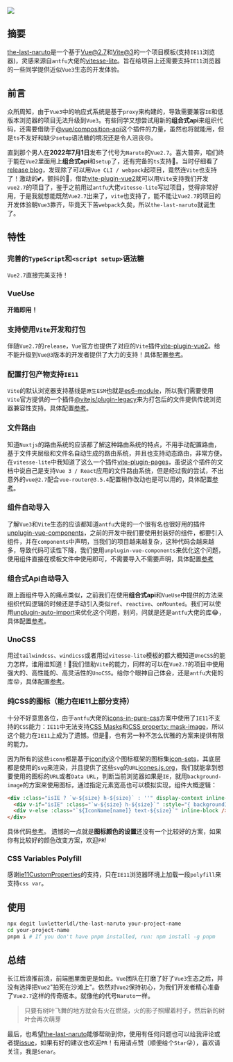 ![](https://github.com/luvletterldl/the-last-naruto/raw/main/public/logo.webp)

## 摘要

[the-last-naruto](https://github.com/luvletterldl/the-last-naruto)是一个基于[Vue@2.7](https://github.com/vuejs/vue)和[Vite@3](https://github.com/vitejs/vite)的一个项目模板(支持`IE11`浏览器)，灵感来源自`antfu`大佬的[vitesse-lite](https://github.com/antfu/vitesse-lite)。旨在给项目上还需要支持`IE11`浏览器的一些同学提供近似`Vue3`生态的开发体验。

## 前言

众所周知，由于`Vue3`中的响应式系统是基于`proxy`来构建的，导致需要兼容`IE`和低版本浏览器的项目无法升级到`Vue3`。有些同学又想尝试用新的**组合式api**来组织代码，还需要借助于[@vue/composition-api](https://github.com/vuejs/composition-api)这个插件的力量，虽然也将就能用，但是`ts`不友好和缺少`setup`语法糖的境况还是令人沮丧😢。

直到那个男人在**2022年7月1日**发布了代号为`Naruto`的`Vue2.7`。喜大普奔，咱们终于能在`Vue2`里面用上**组合式api**和`setup`了，还有完备的`ts`支持💪。当时仔细看了[release blog](https://blog.vuejs.org/posts/vue-2-7-naruto.html)，发现除了可以用`Vue CLI / webpack`起项目，竟然连`Vite`也支持了！激动的💕，颤抖的🙌，借助[vite-plugin-vue2](https://github.com/vitejs/vite-plugin-vue2)就可以用`Vite`支持我们开发`vue2.7`的项目了，鉴于之前用过`antfu`大佬`vitesse-lite`写过项目，觉得非常好用，于是我就想能既然`Vue2.7`出来了，`vite`也支持了，能不能让`Vue2.7`的项目的开发体验朝`Vue3`靠齐，毕竟天下苦`webpack`久矣，所以`the-last-naruto`就诞生了。

## 特性

### 完善的`TypeScript`和`<script setup>`语法糖

`Vue2.7`直接完美支持！

### VueUse

**开箱即用！**

### 支持使用`Vite`开发和打包
伴随`Vue2.7`的`release`，`Vue`官方也提供了对应的`Vite`插件[vite-plugin-vue2](https://github.com/vitejs/vite-plugin-vue2)。给不能升级到`Vue@3`版本的开发者提供了大力的支持！具体配置[参考](https://github.com/underfin/vite-plugin-vue2#install)。

### 配置打包产物支持`IE11`

`Vite`的默认浏览器支持基线是`原生ESM`也就是[es6-module](https://caniuse.com/es6-module)，所以我们需要使用`Vite`官方提供的一个插件[@vitejs/plugin-legacy](https://github.com/vitejs/vite/tree/main/packages/plugin-legacy)来为打包后的文件提供传统浏览器兼容性支持。具体配置[参考](https://github.com/luvletterldl/the-last-naruto/blob/main/vite.config.ts#L38)。

### 文件路由

知道`Nuxtjs`的路由系统的应该都了解这种路由系统的特点，不用手动配置路由，基于文件夹层级和文件名自动生成的路由系统，并且也支持动态路由，非常方便。在`vitesse-lite`中我知道了这么一个插件[vite-plugin-pages](https://github.com/hannoeru/vite-plugin-pages)，虽说这个插件的文档中说自己是支持`Vue 3 / React`应用的文件路由系统，但是经过我的尝试，不出意外的`vue@2.7`配合`vue-router@3.5.4`配置稍作改动也是可以用的，具体配置[参考](https://github.com/luvletterldl/the-last-naruto/blob/main/src/main.ts#L12)。

### 组件自动导入

了解`Vue3`和`Vite`生态的应该都知道`antfu`大佬的一个很有名也很好用的插件[unplugin-vue-components](https://github.com/antfu/unplugin-vue-components)，之前的开发中我们要使用封装好的组件，都要引入组件，并在`components`中声明，当我们的项目越来越复杂，这种代码会越来越多，导致代码可读性下降，我们使用`unplugin-vue-components`来优化这个问题，使用组件直接在模板文件中使用即可，不需要导入不需要声明，具体配置[参考](https://github.com/luvletterldl/the-last-naruto/blob/main/vite.config.ts#L34)

### 组合式Api自动导入

跟上面组件导入的痛点类似，之前我们在使用**组合式api**和`VueUse`中提供的方法来组织代码逻辑的时候还是手动引入类似`ref`、`reactive`、`onMounted`。我们可以使用[unplugin-auto-import](https://github.com/antfu/unplugin-auto-import)来优化这个问题，别问，问就是还是`antfu`大佬的库😂，具体配置[参考](https://github.com/luvletterldl/the-last-naruto/blob/main/vite.config.ts#L26)。

### UnoCSS

用过`tailwindcss`、`windicss`或者用过`vitesse-lite`模板的都大概知道`UnoCSS`的能力怎样，谁用谁知道！🤔我们借助`Vite`的能力，同样的可以在`Vue2.7`的项目中使用强大的、高性能的、高灵活性的`UnoCSS`。给你个眼神自己体会，还是`antfu`大佬的库😜，具体配置[参考](https://github.com/luvletterldl/the-last-naruto/blob/main/vite.config.ts#L44)。

### 纯CSS的图标（能力在IE11上部分支持）

十分不好意思各位，由于`antfu`大佬的[icons-in-pure-css](https://antfu.me/posts/icons-in-pure-css#colorable)方案中使用了`IE11`不支持的`CSS`能力：`IE11`中无法支持[CSS Masks](https://caniuse.com/?search=mask)和[CSS property: mask-image](https://caniuse.com/?search=mask-image)，所以这个能力在`IE11`上成为了遗憾。但是👀，也有另一种不怎么优雅的方案来提供有限的能力。

因为所有的这些`icons`都是基于[iconify](https://iconify.design/)这个图标框架的图标集[icon-sets](https://github.com/iconify/icon-sets)，其底层都是使用的`svg`来渲染，并且提供了这些`svg`的`URL`[icones.js.org](https://icones.js.org/)，我们就能拿到想要使用的图标的`URL`或者`Data URL`，判断当前浏览器如果是`IE`，就用`background-image`的方案来使用图标，通过指定元素宽高也可以模拟实现，组件大概逻辑：
```html
<div :class="isIE ? `w-${size} h-${size}` : ''" display-context inline-block text-center>
  <div v-if="isIE" :class="`w-${size} h-${size}`" :style="{ backgroundImage: `url(${Icons[name]})`, backgroundSize: '100% 100%' }" />
  <div v-else :class="`${IconName[name]} text-${size}`" inline-block />
</div>
```
具体代码[参考](https://github.com/luvletterldl/the-last-naruto/blob/main/src/components/icons/CarbonIcon.vue)。
遗憾的一点就是**图标颜色的设置**还没有一个比较好的方案，如果你有比较好的颜色改变方案，欢迎`PR`!

### CSS Variables Polyfill

感谢[ie11CustomProperties](https://github.com/nuxodin/ie11CustomProperties)的支持，只在`IE11`浏览器环境上加载一段`polyfill`来支持`css var`。

## 使用
```bash
npx degit luvletterldl/the-last-naruto your-project-name
cd your-project-name
pnpm i # If you don't have pnpm installed, run: npm install -g pnpm
```

## 总结

长江后浪推前浪，前端圈里面更是如此。`Vue`团队在打磨了好了`Vue3`生态之后，并没有选择把`Vue2`"拍死在沙滩上"。依然对`Vue2`保持初心，为我们开发者精心准备了`Vue2.7`这样的传奇版本。就像他的代号`Naruto`一样。

> 只要有树叶飞舞的地方就会有火在燃烧，火的影子照耀着村子，然后新的树叶会再次萌芽

最后，也希望[the-last-naruto](https://github.com/luvletterldl/the-last-naruto)能够帮助到你，使用有任何问题也可以给我评论或者提[issue](https://github.com/luvletterldl/the-last-naruto/issues/new)，如果有好的建议也欢迎`PR`！有用请点赞（顺便给个`Star`😜），喜欢请关注，我是`Senar`。
